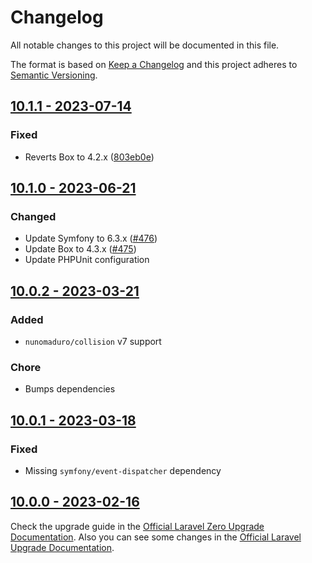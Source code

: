 # Changelog

All notable changes to this project will be documented in this file.

The format is based on [Keep a Changelog](https://keepachangelog.com) and this project adheres to [Semantic Versioning](https://semver.org).

## [10.1.1 - 2023-07-14](https://github.com/laravel-zero/framework/releases/tag/v10.1.1)

### Fixed
- Reverts Box to 4.2.x ([803eb0e](https://github.com/laravel-zero/framework/commit/803eb0e9a53a5c0cf8fa128f9356de46d3375061))

## [10.1.0 - 2023-06-21](https://github.com/laravel-zero/framework/releases/tag/v10.1.0)

### Changed
- Update Symfony to 6.3.x ([#476](https://github.com/laravel-zero/framework/pull/476))
- Update Box to 4.3.x ([#475](https://github.com/laravel-zero/framework/pull/475))
- Update PHPUnit configuration

## [10.0.2 - 2023-03-21](https://github.com/laravel-zero/framework/releases/tag/v10.0.2)

### Added
- `nunomaduro/collision` v7 support

### Chore
- Bumps dependencies

## [10.0.1 - 2023-03-18](https://github.com/laravel-zero/framework/releases/tag/v10.0.1)

### Fixed
- Missing `symfony/event-dispatcher` dependency

## [10.0.0 - 2023-02-16](https://github.com/laravel-zero/framework/releases/tag/v10.0.0)

Check the upgrade guide in the [Official Laravel Zero Upgrade Documentation](https://laravel-zero.com/docs/upgrade#upgrade-10.0.0). Also you can see some changes in the [Official Laravel Upgrade Documentation](https://laravel.com/docs/10.x/upgrade).
